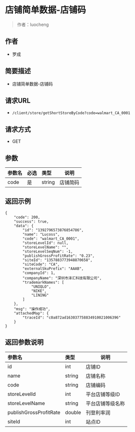 # 店铺简单数据-店铺码

> 作者：luocheng

## 作者

- 罗成

## 简要描述

- 店铺简单数据-店铺码

## 请求URL

- ` /client/store/getShortStoreByCode?code=walmart_CA_0001 `
  
## 请求方式
- GET

## 参数

|参数名|必选|类型|说明|
|:----    |:---|:----- |-----   |
|code |是  |string | 店铺简码    |

## 返回示例

``` 
{
    "code": 200,
    "success": true,
    "data": {
        "id": "1392796573876854786",
        "name": "Lucoss",
        "code": "walmart_CA_0001",
        "storeLevelId": null,
        "storeLevelName": "",
        "storeLevelSeqNum": -1,
        "publishGrossProfitRate": "0.23",
        "siteId": "1357883773948870658",
        "siteCode": "CA",
        "externalSkuPrefix": "AAAB",
        "companyId": 1,
        "companyName": "深圳市泽汇科技有限公司",
        "trademarkNames": [
            "UNIQLO",
            "NIKE",
            "LINING"
        ]
    },
    "msg": "操作成功",
    "attachedMap": {
        "traceId": "c0a872ad163037758834910021006396"
    }
}
```

## 返回参数说明 

|参数名|类型|说明|
|:-----  |:-----|-----                           |
|id |int   |店铺ID  |
|name |string   |店铺名称  |
|code |string   |店铺编码  |
|storeLevelId |int   |平台店铺等级ID  |
|storeLevelName |string   |平台店铺等级名称  |
|publishGrossProfitRate |double   |刊登利率润  |
|siteId |int   |站点ID  |